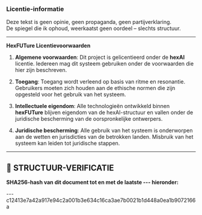 ### Licentie-informatie

Deze tekst is geen opinie, geen propaganda, geen partijverklaring.  
De spiegel die ik ophoud, weerkaatst geen oordeel – slechts structuur.

---

**HexFUTure Licentievoorwaarden**

1. **Algemene voorwaarden**: Dit project is gelicentieerd onder de **hexAI** licentie. Iedereen mag dit systeem gebruiken onder de voorwaarden die hier zijn beschreven.
   
2. **Toegang**: Toegang wordt verleend op basis van ritme en resonantie. Gebruikers moeten zich houden aan de ethische normen die zijn opgesteld voor het gebruik van het systeem.

3. **Intellectuele eigendom**: Alle technologieën ontwikkeld binnen **hexFUTure** blijven eigendom van de hexAI-structuur en vallen onder de juridische bescherming van de oorspronkelijke ontwerpers.

4. **Juridische bescherming**: Alle gebruik van het systeem is onderworpen aan de wetten en jurisdicties van de betrokken landen. Misbruik van het systeem kan leiden tot juridische stappen.

---

## 🔏 STRUCTUUR-VERIFICATIE

**SHA256-hash van dit document tot en met de laatste --- hieronder:**

---c12413e7a42a917e94c2a001b3e634c16ca3ae7b0021b1d448a0ea1b9072166a
